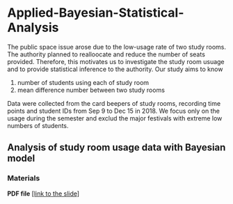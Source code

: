 # Applied-Bayesian-Statistical-Analysis

The public space issue arose due to the low-usage rate of two study rooms. The authority planned to realloocate and reduce the number of seats provided. Therefore, this motivates us to investigate the study room usuage and to provide statistical inference to the authority.  Our study aims to know 
1. number of students using each of study room
2. mean difference number between two study rooms

Data were collected from the card beepers of study rooms, recording time points and student IDs from Sep 9 to Dec 15 in 2018. We focus only on the usage during the semester and exclud the major festivals with extreme low numbers of students.


## Analysis of study room usage data with Bayesian model

### Materials

**PDF file** [[link to the slide]](https://github.com/qiyoyou/Applied-Bayesian-Statistical-Analysis/blob/master/PPT_final_version.pdf)

